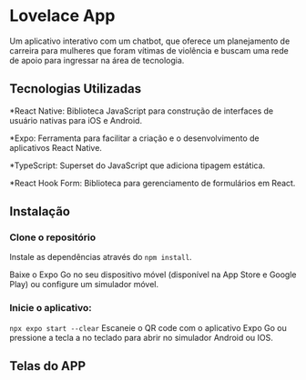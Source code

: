 # Lovelace App
Um aplicativo interativo com um chatbot, que oferece um planejamento de carreira para mulheres que foram vítimas de violência e buscam uma rede de apoio para ingressar na área de tecnologia.

## Tecnologias Utilizadas
*React Native: Biblioteca JavaScript para construção de interfaces de usuário nativas para iOS e Android.

*Expo: Ferramenta para facilitar a criação e o desenvolvimento de aplicativos React Native.

*TypeScript: Superset do JavaScript que adiciona tipagem estática.

*React Hook Form: Biblioteca para gerenciamento de formulários em React.

## Instalação
### Clone o repositório

Instale as dependências através do  ``npm install``.

Baixe o Expo Go no seu dispositivo móvel (disponível na App Store e Google Play) ou configure um simulador móvel.

### Inicie o aplicativo:

```npx expo start --clear```
Escaneie o QR code com o aplicativo Expo Go ou pressione a tecla a no teclado para abrir no simulador Android ou IOS.

## Telas do APP

